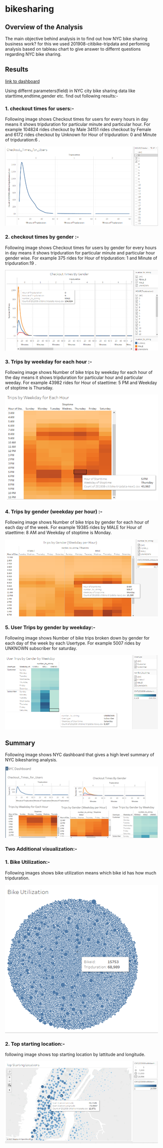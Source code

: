 # bikesharing
## Overview of the Analysis

   The main objective behind analysis in to find out how NYC bike sharing business work? for this we used 201908-citibike-tripdata and perfoming analysis based on tableau chart to give answer to differnt questions regarding NYC bike sharing.


## Results

[link to dashboard](https://public.tableau.com/views/Module14_ChallengeBikeSharing/NYCDashboard?:language=en-US&publish=yes&:display_count=n&:origin=viz_share_link)

Using differnt parameters(field) in NYC city bike sharing data like starttime,endtime,gender etc. find out following results:-

### 1. checkout times for users:-

   Following image shows Checkout times for users for every hours in day means it shows tripduration for particular minute and  particular hour. For example 104824 rides checkout by Male 34151 rides checkout by Female and 6172 rides checkout by Unknown for Hour of tripduration: 0 and Minute of tripduration:6 .


![image](https://github.com/sanjal7137/bikesharing/blob/f422cd5484764b2f51791b40c68a8bd4c8951d72/Images/1.png)

### 2. checkout times by gender :-

   Following image shows Checkout times for users by gender for every hours in day means it shows tripduration for particular minute and  particular hour gender wise. For example 375 rides for Hour of tripduration: 1 and Minute of tripduration:19 .


![image](https://github.com/sanjal7137/bikesharing/blob/30e19fbb221e77b55120205d01abb6d767caf894/Images/2new.png)

### 3. Trips by weekday for each hour :-

   Following image shows Number of bike trips by weekday for each hour of the day means it shows tripduration for particular hour and  particular weeday. For example 43982 rides for Hour of staettime: 5 PM and Weekday of stoptime is Thursday.


![image](https://github.com/sanjal7137/bikesharing/blob/307d31e5e96c54768d264403e19a9d19cdbdf3c1/Images/3new.png)

### 4. Trips by gender (weekday per hour) :-

   Following image shows Number of bike trips by gender for each hour of each day of the week. For example 19385 rides by MALE  for Hour of staettime: 8 AM and Weekday of stoptime is Monday.


![image](https://github.com/sanjal7137/bikesharing/blob/b8cdab32ab631109788ac2432507960caa05f271/Images/4new.png)

### 5. User Trips by gender by weekday:-

   Following image shows Number of bike trips broken down by gender for each day of the week by each Usertype. For example 5007 rides by UNKNOWN subscriber for saturday.


![image](https://github.com/sanjal7137/bikesharing/blob/0ae90cd3d10b63554df563b085819c46aa7aad84/Images/5new.png)



## Summary 

Following image shows NYC dashboard that gives a high level summary of NYC bikesharing analysis.


![image](https://github.com/sanjal7137/bikesharing/blob/43fa81f6c927bdf02202f888456cd71bd00c5646/Images/dashboard1.png)

### Two Additional visualization:-

### 1. Bike Utilization:-

Following images shows bike utilization means which bike id has how much tripduration.

![image](https://github.com/sanjal7137/bikesharing/blob/d5892d46780964406e57bedf6c22592c2506f1bc/Images/Bikeutilization.png)

### 2. Top starting location:-

following image shows top starting location by lattitude and longitude.

![image](https://github.com/sanjal7137/bikesharing/blob/d5892d46780964406e57bedf6c22592c2506f1bc/Images/startinglocation.png)



